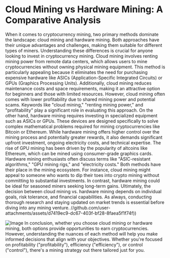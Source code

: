 # Cloud Mining vs Hardware Mining: A Comparative Analysis
When it comes to cryptocurrency mining, two primary methods dominate the landscape: cloud mining and hardware mining. Both approaches have their unique advantages and challenges, making them suitable for different types of miners. Understanding these differences is crucial for anyone looking to invest in cryptocurrency mining.
Cloud mining involves renting mining power from remote data centers, which allows users to mine cryptocurrencies without owning physical mining equipment. This method is particularly appealing because it eliminates the need for purchasing expensive hardware like ASICs (Application-Specific Integrated Circuits) or GPUs (Graphics Processing Units). Additionally, cloud mining reduces maintenance costs and space requirements, making it an attractive option for beginners and those with limited resources. However, cloud mining often comes with lower profitability due to shared mining power and potential scams. Keywords like "cloud mining," "renting mining power," and "profitability" play a significant role in evaluating this approach.
On the other hand, hardware mining requires investing in specialized equipment such as ASICs or GPUs. These devices are designed specifically to solve complex mathematical problems required for mining cryptocurrencies like Bitcoin or Ethereum. While hardware mining offers higher control over the mining process and potentially greater rewards, it also demands significant upfront investment, ongoing electricity costs, and technical expertise. The rise of GPU mining has been driven by the popularity of altcoins like Ethereum, which can be mined using consumer-grade graphics cards. Hardware mining enthusiasts often discuss terms like "ASIC-resistant algorithms," "GPU mining rigs," and "electricity costs."
Both methods have their place in the mining ecosystem. For instance, cloud mining might appeal to someone who wants to dip their toes into crypto mining without committing to substantial investments. In contrast, hardware mining could be ideal for seasoned miners seeking long-term gains. Ultimately, the decision between cloud mining vs. hardware mining depends on individual goals, risk tolerance, and financial capabilities. As always, conducting thorough research and staying updated on market trends is essential before diving into any mining venture.
 //github.com/user-attachments/assets/d7419ec9-dc67-403f-bf28-8faea5f1f74f))

![Image](https://github.com/user-attachments/assets/4a25d116-2220-4385-b08e-f287af8fcbc4)
In conclusion, whether you choose cloud mining or hardware mining, both options provide opportunities to earn cryptocurrencies. However, understanding the nuances of each method will help you make informed decisions that align with your objectives. Whether you're focused on profitability ("profitability"), efficiency ("efficiency"), or control ("control"), there's a mining strategy out there tailored just for you.
